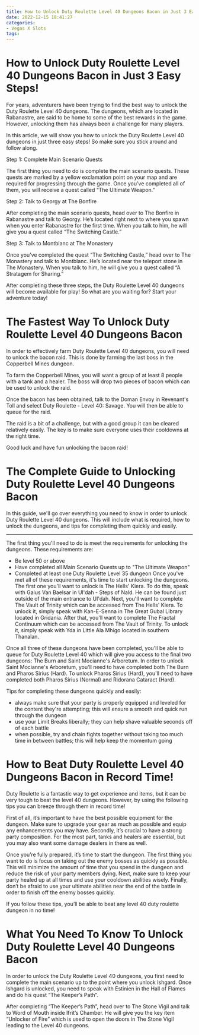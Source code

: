 ```yaml
---
title: How to Unlock Duty Roulette Level 40 Dungeons Bacon in Just 3 Easy Steps!
date: 2022-12-15 18:41:27
categories:
- Vegas X Slots
tags:
---
```



#  How to Unlock Duty Roulette Level 40 Dungeons Bacon in Just 3 Easy Steps!

For years, adventurers have been trying to find the best way to unlock the Duty Roulette Level 40 dungeons. The dungeons, which are located in Rabanastre, are said to be home to some of the best rewards in the game. However, unlocking them has always been a challenge for many players.

In this article, we will show you how to unlock the Duty Roulette Level 40 dungeons in just three easy steps! So make sure you stick around and follow along.

Step 1: Complete Main Scenario Quests

The first thing you need to do is complete the main scenario quests. These quests are marked by a yellow exclamation point on your map and are required for progressing through the game. Once you’ve completed all of them, you will receive a quest called “The Ultimate Weapon.”

Step 2: Talk to Georgy at The Bonfire

After completing the main scenario quests, head over to The Bonfire in Rabanastre and talk to Georgy. He’s located right next to where you spawn when you enter Rabanastre for the first time. When you talk to him, he will give you a quest called “The Switching Castle.”

Step 3: Talk to Montblanc at The Monastery

Once you’ve completed the quest “The Switching Castle,” head over to The Monastery and talk to Montblanc. He’s located near the teleport stone in The Monastery. When you talk to him, he will give you a quest called “A Stratagem for Sharing.”

After completing these three steps, the Duty Roulette Level 40 dungeons will become available for play! So what are you waiting for? Start your adventure today!

#  The Fastest Way To Unlock Duty Roulette Level 40 Dungeons Bacon 

In order to effectively farm Duty Roulette Level 40 dungeons, you will need to unlock the bacon raid. This is done by farming the last boss in the Copperbell Mines dungeon.

To farm the Copperbell Mines, you will want a group of at least 8 people with a tank and a healer. The boss will drop two pieces of bacon which can be used to unlock the raid.

Once the bacon has been obtained, talk to the Doman Envoy in Revenant's Toll and select Duty Roulette - Level 40: Savage. You will then be able to queue for the raid.

The raid is a bit of a challenge, but with a good group it can be cleared relatively easily. The key is to make sure everyone uses their cooldowns at the right time.

Good luck and have fun unlocking the bacon raid!

#  The Complete Guide to Unlocking Duty Roulette Level 40 Dungeons Bacon 

In this guide, we'll go over everything you need to know in order to unlock Duty Roulette Level 40 dungeons. This will include what is required, how to unlock the dungeons, and tips for completing them quickly and easily.

___

The first thing you'll need to do is meet the requirements for unlocking the dungeons. These requirements are:
- Be level 50 or above
- Have completed all Main Scenario Quests up to "The Ultimate Weapon"
- Completed at least one Duty Roulette Level 35 dungeon
Once you've met all of these requirements, it's time to start unlocking the dungeons. The first one you'll want to unlock is The Hells' Kiera. To do this, speak with Gaius Van Baelsar in Ul'dah - Steps of Nald. He can be found just outside of the main entrance to Ul'dah. Next, you'll want to complete The Vault of Trinity which can be accessed from The Hells' Kiera. To unlock it, simply speak with Kan-E-Senna in The Great Gubal Library located in Gridania. After that, you'll want to complete The Fractal Continuum which can be accessed from The Vault of Trinity. To unlock it, simply speak with Yda in Little Ala Mhigo located in southern Thanalan.

Once all three of these dungeons have been completed, you'll be able to queue for Duty Roulette Level 40 which will give you access to the final two dungeons: The Burn and Saint Mocianne's Arboretum. In order to unlock Saint Mocianne's Arboretum, you'll need to have completed both The Burn and Pharos Sirius (Hard). To unlock Pharos Sirius (Hard), you'll need to have completed both Pharos Sirius (Normal) and Ridorana Cataract (Hard).

Tips for completing these dungeons quickly and easily: 
- always make sure that your party is properly equipped and leveled for the content they're attempting; this will ensure a smooth and quick run through the dungeon 
- use your Limit Breaks liberally; they can help shave valuable seconds off of each battle 
- when possible, try and chain fights together without taking too much time in between battles; this will help keep the momentum going

#  How to Beat Duty Roulette Level 40 Dungeons Bacon in Record Time! 

Duty Roulette is a fantastic way to get experience and items, but it can be very tough to beat the level 40 dungeons. However, by using the following tips you can breeze through them in record time!

First of all, it’s important to have the best possible equipment for the dungeon. Make sure to upgrade your gear as much as possible and equip any enhancements you may have. Secondly, it’s crucial to have a strong party composition. For the most part, tanks and healers are essential, but you may also want some damage dealers in there as well.

Once you’re fully prepared, it’s time to start the dungeon. The first thing you want to do is focus on taking out the enemy bosses as quickly as possible. This will minimize the amount of time that you spend in the dungeon and reduce the risk of your party members dying. Next, make sure to keep your party healed up at all times and use your cooldown abilities wisely. Finally, don’t be afraid to use your ultimate abilities near the end of the battle in order to finish off the enemy bosses quickly.

If you follow these tips, you’ll be able to beat any level 40 duty roulette dungeon in no time!

#  What You Need To Know To Unlock Duty Roulette Level 40 Dungeons Bacon

In order to unlock the Duty Roulette Level 40 dungeons, you first need to complete the main scenario up to the point where you unlock Ishgard. Once Ishgard is unlocked, you need to speak with Estinien in the Hall of Flames and do his quest “The Keeper’s Path”.

After completing “The Keeper’s Path”, head over to The Stone Vigil and talk to Word of Mouth inside Ifrit’s Chamber. He will give you the key item “Unlocker of Fire” which is used to open the doors in The Stone Vigil leading to the Level 40 dungeons.